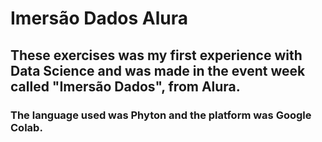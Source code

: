 # Imersão Dados Alura

## These exercises was my first experience with Data Science and was made in the event week called "Imersão Dados", from Alura.

### The language used was Phyton and the platform was Google Colab.
